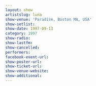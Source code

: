 ```yaml
---
layout: show
artistslug: luna
show-venue: 'Paradise, Boston MA, USA'
show-setlist: 
show-date: 1997-09-13
category: 1997
show-radio: 
show-lastfm: 
show-cancelled: 
performers: 
facebook-event-url: 
show-poster-url: 
show-ticket-url: 
show-venue-website: 
show-additional: 
---
```


